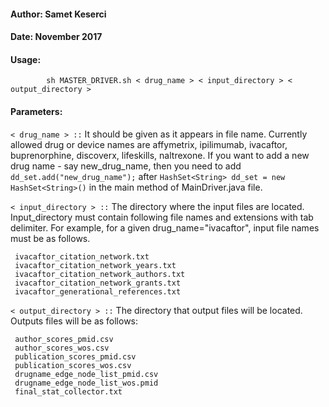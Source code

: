 


  #### Author: Samet Keserci  
  #### Date: November 2017   
  #### Usage:  

            sh MASTER_DRIVER.sh < drug_name > < input_directory > < output_directory >  

  #### Parameters:  
   `< drug_name > ::` It should be given as it appears in file name. Currently allowed drug or device names are affymetrix, ipilimumab, ivacaftor, buprenorphine, discoverx, lifeskills, naltrexone. If you want to add a new drug name - say new_drug_name, then you need to add  `dd_set.add("new_drug_name");` after `HashSet<String> dd_set = new HashSet<String>()`  in the main method of MainDriver.java file.


   `< input_directory > ::` The directory where the input files are located. Input_directory  must contain following file names and extensions with tab delimiter. For example, for a given  drug_name="ivacaftor", input file names must be as follows.   

     ivacaftor_citation_network.txt  
     ivacaftor_citation_network_years.txt  
     ivacaftor_citation_network_authors.txt  
     ivacaftor_citation_network_grants.txt  
     ivacaftor_generational_references.txt    


   `< output_directory > ::` The directory that output files will be located.
   Outputs files will be as follows:

     author_scores_pmid.csv   
     author_scores_wos.csv  
     publication_scores_pmid.csv  
     publication_scores_wos.csv  
     drugname_edge_node_list_pmid.csv  
     drugname_edge_node_list_wos.pmid   
     final_stat_collector.txt  

